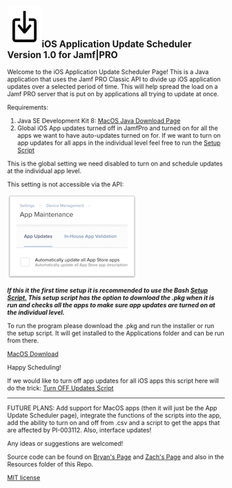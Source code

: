 ## ![logo](Resources/update.png)iOS Application Update Scheduler Version 1.0 for Jamf|PRO

Welcome to the iOS Application Update Scheduler Page! This is a Java application that uses the Jamf PRO Classic API to divide up iOS application updates over a selected period of time. This will help spread the load on a Jamf PRO server that is put on by applications all trying to update at once. 

Requirements:

 1. Java SE Development Kit 8: [MacOS Java Download Page](http://www.oracle.com/technetwork/java/javase/downloads/jdk8-downloads-2133151.html)
 2. Global iOS App updates turned off in JamfPro and turned on for all the apps we want to have auto-updates turned on for. If we want to turn on app updates for all apps in the individual level feel free to run the [Setup Script](Resources/AppUpdateSetup.sh)
 
 This is the global setting we need disabled to turn on and schedule updates at the individual app level.
 
 This setting is not accessible via the API:
 
 ![alt text](Resources/Yes.png)
 
***If this it the first time setup it is recommended to use the Bash [Setup Script.](Resources/AppUpdateSetup.sh) This setup script has the option to download the .pkg when it is run and checks all the apps to make sure app updates are turned on at the individual level.***
 
To run the program please download the .pkg and run the installer or run the setup script. It will get installed to the Applications folder and can be run from there.

[MacOS Download](App-Update-Scheduler.pkg)

Happy Scheduling! 

If we would like to turn off app updates for all iOS apps this script here will do the trick: [Turn OFF Updates Script](Resources/AppUpdateOff.sh)

_______________________________________________________________________________________________________________________

FUTURE PLANS: Add support for MacOS apps (then it will just be the App Update Scheduler page), integrate the functions of the scripts into the app, add the ability to turn on and off from .csv and a script to get the apps that are affected by PI-003112. Also, interface updates! 

Any ideas or suggestions are welcomed! 

Source code can be found on [Bryan's Page](https://github.com/blarson007/app-update-scheduler) and [Zach's Page](https://github.com/zdorow/app-update-scheduler) and also in the Resources folder of this Repo.

[MIT license](https://github.com/zdorow/iOS-App-Update-Scheduler/blob/master/Resources/LICENSE)
